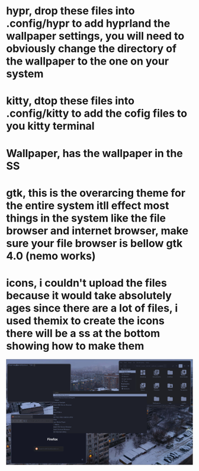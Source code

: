 # hypr, drop these files into .config/hypr to add hyprland the wallpaper settings, you will need to obviously change the directory of the wallpaper to the one on your system
# kitty, dtop these files into .config/kitty to add the cofig files to you kitty terminal
# Wallpaper, has the wallpaper in the SS 
# gtk, this is the overarcing theme for the entire system itll effect most things in the system like the file browser and internet browser, make sure your file browser is bellow gtk 4.0 (nemo works)
# icons, i couldn't upload the files because it would take absolutely ages since there are a lot of files, i used themix to create the icons there will be a ss at the bottom showing how to make them

<img src="/winter preview.png" alt="preview" title="preview">
